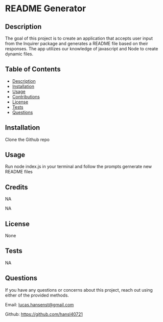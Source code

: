   
# README Generator

  

  ## Description

  The goal of this project is to create an application that accepts user input from the Inquirer package and generates a README file based on their responses. The app  utilizes our knowledge of javascript and Node to create dynamic files.

  ## Table of Contents

  - [Description](#description)
  - [Installation](#installation)
  - [Usage](#usage)
  - [Contributions](#credits)
  - [License](#license)
  - [Tests](#tests)
  - [Questions](#questions)


  ## Installation 

  Clone the Github repo 

  ## Usage

  Run node index.js in your terminal and follow the prompts gernerate new README files

  ## Credits 

  NA

  NA

  ## License

  None

  

  ## Tests

  NA

  ## Questions
  If you have any questions or concerns about this project, reach out using either of the provided methods.

  Email: 
  lucas.hansenst@gmail.com

  Github:
  https://github.com/hansl40721
